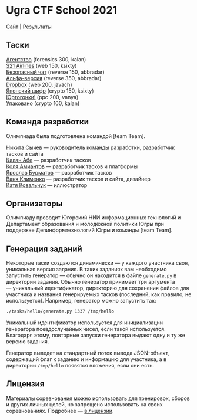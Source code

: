 # Ugra CTF School 2021

[Сайт](https://2021.ugractf.ru) | [Результаты](SCOREBOARD.md)

## Таски

[Агентство](tasks/agency/) (forensics 300, kalan)  
[S21 Airlines](tasks/airlines/) (web 150, ksixty)  
[Безопасный чат](tasks/back_forth/) (reverse 150, abbradar)  
[Альфа-версия](tasks/buggy) (reverse 350, abbradar)  
[Dropbox](tasks/dropbox) (web 200, javach)  
[Японский шифр](tasks/japcipher) (crypto 150, ksixty)  
[Юртогонки!](tasks/urtracing) (ppc 200, vanya)  
[Упаковано](tasks/wrapped) (crypto 100, kalan)

## Команда разработки

Олимпиада была подготовлена командой [team Team].

[Никита Сычев](https://github.com/nsychev) — руководитель команды разработки, разработчик тасков и сайта  
[Калан Абе](https://github.com/kalan) — разработчик тасков  
[Коля Амиантов](https://github.com/abbradar) — разработчик тасков и платформы  
[Ярослав Бурматов](https://github.com/javach) — разработчик тасков  
[Ваня Клименко](https://github.com/ksixty) — разработчик тасков и сайта, дизайнер  
[Катя Ковальчук](https://behance.net/nclbrt) — иллюстратор

## Организаторы

Олимпиаду проводит Югорский НИИ информационных технологий и Департамент образования и молодёжной политики Югры при поддержке Депинформтехнологий Югры и команды [team Team].

## Генерация заданий

Некоторые таски создаются динамически — у каждого участника своя, уникальная версия задания. В таких заданиях вам необходимо запустить генератор — обычно он находится в файле `generate.py` в директории задания. Обычно генератор принимает три аргумента — уникальный идентификатор, директорию для сохранения файлов для участника и названия генерируемых тасков (последний, как правило, не используется). Например, генератор можно запустить так:

```bash
./tasks/hello/generate.py 1337 /tmp/hello
```

Уникальный идентификатор используется для инициализации генератора псевдослучайных чисел, если такой используется. Благодаря этому, повторные запуски генератора выдают одну и ту же версию задания.

Генератор выведет на стандартный поток вывода JSON-объект, содержащий флаг к заданию и информацию для участника, а в директории `/tmp/hello` появятся вложения, если они есть.

## Лицензия

Материалы соревнования можно использовать для тренировок, сборов и других личных целей, но запрещено использовать на своих соревнованиях. Подробнее — [в лицензии](LICENSE).

